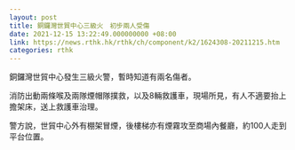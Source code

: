 ```yaml
---
layout: post
title: 銅鑼灣世貿中心三級火　初步兩人受傷
date: 2021-12-15 13:22:49.000000000 +08:00
link: https://news.rthk.hk/rthk/ch/component/k2/1624308-20211215.htm
categories: rthk
---
```


銅鑼灣世貿中心發生三級火警，暫時知道有兩名傷者。

消防出動兩條喉及兩隊煙帽隊撲救，以及8輛救護車，現場所見，有人不適要抬上擔架床，送上救護車治理。

警方說，世貿中心外有棚架冒煙，後樓梯亦有煙霧攻至商場內餐廳，約100人走到平台位置。
